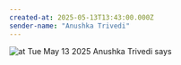 ```yaml
---
created-at: 2025-05-13T13:43:00.000Z
sender-name: "Anushka Trivedi"
---
```


![at Tue May 13 2025 Anushka Trivedi says](./messages/images/IMG-20250513-WA0009.jpg)

